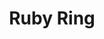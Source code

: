 ---
templateKey: blog-post
featuredpost: false
featuredimage: /assets/Ruby_Ring.png
title: Ruby Ring
description: Rings
testfield: 1068
---